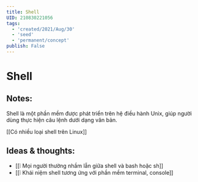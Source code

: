 ```yaml
---
title: Shell
UID: 210830221056
tags:
  - 'created/2021/Aug/30'
  - 'seed'
  - 'permanent/concept'
publish: False
---
```

# Shell

## Notes:
Shell là một phần mềm được phát triển trên hệ điều hành Unix, giúp người dùng thực hiện câu lệnh dưới dạng văn bản.

[[Có nhiều loại shell trên Linux]]

## Ideas & thoughts:
- [[❕ Mọi người thường nhầm lẫn giữa shell và bash hoặc sh]]
- [[❕ Khái niệm shell tương ứng với phần mềm terminal, console]]
